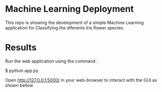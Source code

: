 # Machine Learning Deployment

This repo is showing the development of a simple Machine Learning application for Classifying the diferents Iris flower species.


# Results
Run the web application using the command :

$ python app.py

Open http://127.0.0.1:5000/ in your web-browser to interact with the GUI as shown bellow
